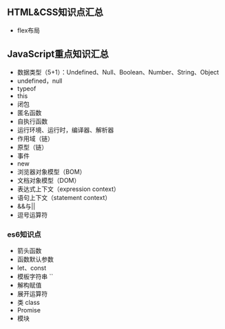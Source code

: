 ## HTML&CSS知识点汇总
* flex布局

## JavaScript重点知识汇总
* 数据类型（5+1）：Undefined、Null、Boolean、Number、String、Object
* undefined，null
* typeof
* this
* 闭包
* 匿名函数
* 自执行函数
* 运行环境、运行时，编译器、解析器
* 作用域（链）
* 原型（链）
* 事件
* new
* 浏览器对象模型（BOM）
* 文档对象模型（DOM）
* 表达式上下文（expression context）
* 语句上下文（statement context）
* &&与||
* 逗号运算符

### es6知识点
* 箭头函数
* 函数默认参数
* let、const
* 模板字符串 \``
* 解构赋值
* 展开运算符
* 类 class
* Promise
* 模块